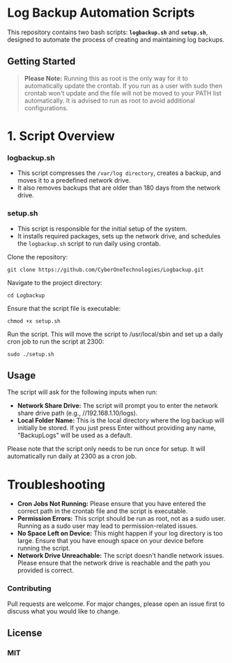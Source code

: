 # Log Backup Automation Scripts
This repository contains two bash scripts: **`logbackup.sh`** and **`setup.sh`**, designed to automate the process of creating and maintaining log backups.

## Getting Started

> **Please Note:** Running this as root is the only way for it to automatically update the crontab. If you run as a user with sudo then crontab won't update and the file will not be moved to your PATH list automatically. It is advised to run as root to avoid additional configurations.


# 1. Script Overview
### logbackup.sh
- This script compresses the `/var/log directory`, creates a backup, and moves it to a predefined network drive.
- It also removes backups that are older than 180 days from the network drive.

### setup.sh
- This script is responsible for the initial setup of the system.
- It installs required packages, sets up the network drive, and schedules the `logbackup.sh` script to run daily using crontab.




Clone the repository:

```
git clone https://github.com/CyberOneTechnologies/Logbackup.git
```

Navigate to the project directory:

```
cd Logbackup
```

Ensure that the script file is executable:

```
chmod +x setup.sh
```

Run the script. This will move the script to /usr/local/sbin and set up a daily cron job to run the script at 2300:

```
sudo ./setup.sh
```


## Usage
The script will ask for the following inputs when run:

- **Network Share Drive:** The script will prompt you to enter the network share drive path (e.g., //192.168.1.10/logs).
- **Local Folder Name:** This is the local directory where the log backup will initially be stored. If you just press Enter without providing any name, "BackupLogs" will be used as a default.

Please note that the script only needs to be run once for setup. It will automatically run daily at 2300 as a cron job.

# Troubleshooting
- **Cron Jobs Not Running:** Please ensure that you have entered the correct path in the crontab file and the script is executable.
- **Permission Errors:** This script should be run as root, not as a sudo user. Running as a sudo user may lead to permission-related issues.
- **No Space Left on Device:** This might happen if your log directory is too large. Ensure that you have enough space on your device before running the script.
- **Network Drive Unreachable:** The script doesn't handle network issues. Please ensure that the network drive is reachable and the path you provided is correct.

### Contributing
Pull requests are welcome. For major changes, please open an issue first to discuss what you would like to change.

## License
### MIT
